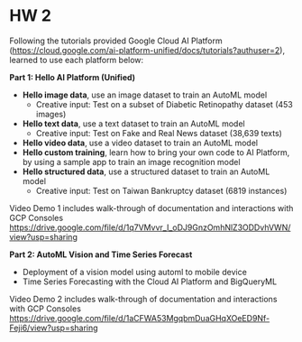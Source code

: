 # HW 2 

Following the tutorials provided Google Cloud AI Platform (https://cloud.google.com/ai-platform-unified/docs/tutorials?authuser=2), learned to use each platform below:

**Part 1: Hello AI Platform (Unified)**
- **Hello image data**, use an image dataset to train an AutoML model
  * Creative input: Test on a subset of Diabetic Retinopathy dataset (453 images)
- **Hello text data**, use a text dataset to train an AutoML model
  * Creative input: Test on Fake and Real News dataset (38,639 texts)
- **Hello video data**, use a video dataset to train an AutoML model
- **Hello custom training**, learn how to bring your own code to AI Platform, by using a sample app to train an image recognition model
- **Hello structured data**, use a structured dataset to train an AutoML model
  * Creative input: Test on Taiwan Bankruptcy dataset (6819 instances)

Video Demo 1 includes walk-through of documentation and interactions with GCP Consoles
https://drive.google.com/file/d/1q7VMvvr_I_oDJ9GnzOmhNlZ3ODDvhVWN/view?usp=sharing

**Part 2: AutoML Vision and Time Series Forecast**
- Deployment of a vision model using automl to mobile device
- Time Series Forecasting with the Cloud AI Platform and BigQueryML

Video Demo 2 includes walk-through of documentation and interactions with GCP Consoles
https://drive.google.com/file/d/1aCFWA53MgqbmDuaGHqXOeED9Nf-Feji6/view?usp=sharing

